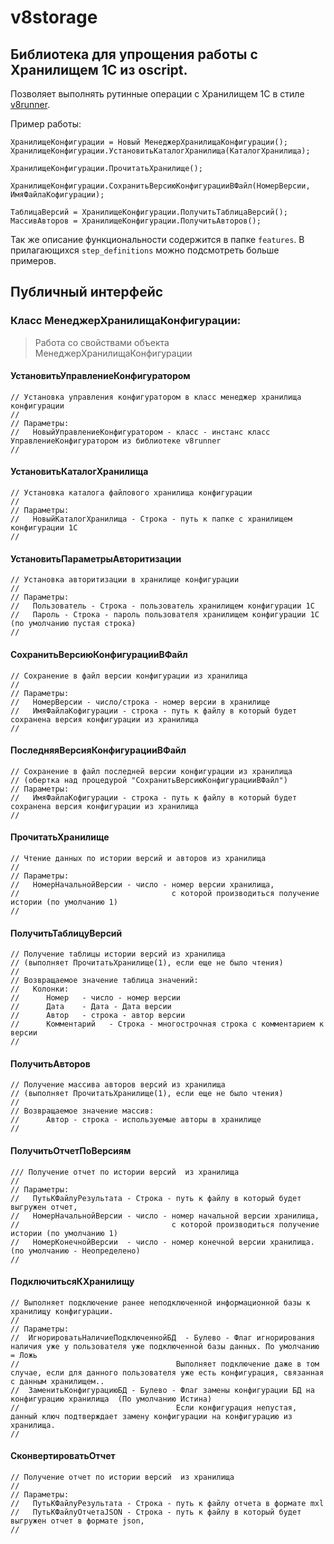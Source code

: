 # v8storage

## Библиотека для упрощения работы с Хранилищем 1С из oscript.

Позволяет выполнять рутинные операции с Хранилищем 1С в стиле [v8runner](https://github.com/oscript-library/v8runner).

Пример работы:
```bsl
ХранилищеКонфигурации = Новый МенеджерХранилищаКонфигурации();
ХранилищеКонфигурации.УстановитьКаталогХранилища(КаталогХранилища);

ХранилищеКонфигурации.ПрочитатьХранилище();

ХранилищеКонфигурации.СохранитьВерсиюКонфигурацииВФайл(НомерВерсии, ИмяФайлаКофигурации);

ТаблицаВерсий = ХранилищеКонфигурации.ПолучитьТаблицаВерсий();
МассивАвторов = ХранилищеКонфигурации.ПолучитьАвторов();

```

Так же описание функциональности содержится в папке `features`. В прилагающихся `step_definitions` можно подсмотреть больше примеров.

## Публичный интерфейс

### Класс МенеджерХранилищаКонфигурации:

> Работа со свойствами объекта МенеджерХранилищаКонфигурации

#### УстановитьУправлениеКонфигуратором
```bsl
// Установка управления конфигуратором в класс менеджер хранилища конфигурации
//
// Параметры:
//   НовыйУправлениеКонфигуратором - класс - инстанс класс УправлениеКонфигуратором из библиотеке v8runner
//
```

#### УстановитьКаталогХранилища
```bsl
// Установка каталога файлового хранилища конфигурации
//
// Параметры:
//   НовыйКаталогХранилища - Строка - путь к папке с хранилищем конфигурации 1С
//
```

#### УстановитьПараметрыАвторитизации
```bsl
// Установка авторитизации в хранилище конфигурации
//
// Параметры:
//   Пользователь - Строка - пользователь хранилищем конфигурации 1С
//   Пароль - Строка - пароль пользователя хранилищем конфигурации 1С (по умолчанию пустая строка)
//
```

#### СохранитьВерсиюКонфигурацииВФайл
```bsl
// Сохранение в файл версии конфигурации из хранилища
//
// Параметры:
//   НомерВерсии - число/строка - номер версии в хранилище
//   ИмяФайлаКофигурации - строка - путь к файлу в который будет сохранена версия конфигурации из хранилища 
//
```

#### ПоследняяВерсияКонфигурацииВФайл
```bsl
// Сохранение в файл последней версии конфигурации из хранилища
// (обертка над процедурой "СохранитьВерсиюКонфигурацииВФайл")
// Параметры:
//   ИмяФайлаКофигурации - строка - путь к файлу в который будет сохранена версия конфигурации из хранилища 
//
```

#### ПрочитатьХранилище
```bsl
// Чтение данных по истории версий и авторов из хранилища
// 
// Параметры:
//   НомерНачальнойВерсии - число - номер версии хранилища, 
//                                  с которой производиться получение истории (по умолчанию 1) 
//  
```

#### ПолучитьТаблицуВерсий
```bsl
// Получение таблицы истории версий из хранилища
// (выполняет ПрочитатьХранилище(1), если еще не было чтения)
//
// Возвращаемое значение таблица значений:
//   Колонки: 
//      Номер   - число - номер версии  
//      Дата    - Дата - Дата версии  
//      Автор   - строка - автор версии  
//      Комментарий   - Строка - многострочная строка с комментарием к версии  
// 
```

#### ПолучитьАвторов
```bsl
// Получение массива авторов версий из хранилища
// (выполняет ПрочитатьХранилище(1), если еще не было чтения)
// 
// Возвращаемое значение массив:
//      Автор - строка - используемые авторы в хранилище  
// 
```

#### ПолучитьОтчетПоВерсиям
```bsl
/// Получение отчет по истории версий  из хранилища
// 
// Параметры:
//   ПутьКФайлуРезультата - Строка - путь к файлу в который будет выгружен отчет, 
//   НомерНачальнойВерсии - число - номер начальной версии хранилища,
//                                  с которой производиться получение истории (по умолчанию 1) 
//   НомерКонечнойВерсии  - число - номер конечной версии хранилища. (по умолчанию - Неопределено)
// 
```

#### ПодключитьсяКХранилищу
```bsl
// Выполняет подключение ранее неподключенной информационной базы к хранилищу конфигурации.
//
// Параметры:
//  ИгнорироватьНаличиеПодключеннойБД  - Булево - Флаг игнорирования наличия уже у пользователя уже подключенной базы данных. По умолчанию = Ложь
//								 	 Выполняет подключение даже в том случае, если для данного пользователя уже есть конфигурация, связанная с данным хранилищем..
//  ЗаменитьКонфигурациюБД - Булево - Флаг замены конфигурации БД на конфигурацию хранилища  (По умолчанию Истина)
//									 Если конфигурация непустая, данный ключ подтверждает замену конфигурации на конфигурацию из хранилища.
//
```

#### СконвертироватьОтчет
```bsl
// Получение отчет по истории версий  из хранилища
// 
// Параметры:
//   ПутьКФайлуРезультата - Строка - путь к файлу отчета в формате mxl 
//   ПутьКФайлуОтчетаJSON - Строка - путь к файлу в который будет выгружен отчет в формате json,
// 
```